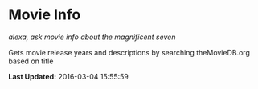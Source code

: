 # Movie Info
*alexa, ask movie info about the magnificent seven*

Gets movie release years and descriptions by searching theMovieDB.org based on title

**Last Updated:** 2016-03-04 15:55:59